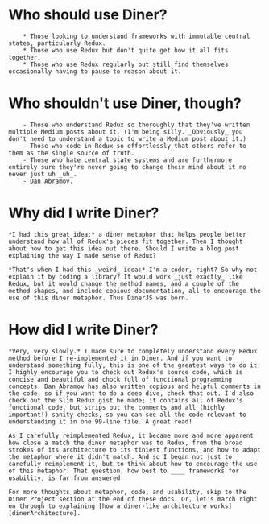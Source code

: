 # Who should use Diner?

        * Those looking to understand frameworks with immutable central states, particularly Redux.
        * Those who use Redux but don't quite get how it all fits together.
        * Those who use Redux regularly but still find themselves occasionally having to pause to reason about it.

# Who shouldn't use Diner, though?

        - Those who understand Redux so thoroughly that they've written multiple Medium posts about it. (I'm being silly. _Obviously_ you don't need to understand a topic to write a Medium post about it.)
        - Those who code in Redux so effortlessly that others refer to them as the single source of truth.
        - Those who hate central state systems and are furthermore entirely sure they're never going to change their mind about it no never just uh _uh_.
        - Dan Abramov.

# Why did I write Diner?
    *I had this great idea:* a diner metaphor that helps people better understand how all of Redux's pieces fit together. Then I thought about how to get this idea out there. Should I write a blog post explaining the way I made sense of Redux?

    *That's when I had this _weird_ idea:* I'm a coder, right? So why not explain it by coding a library? It would work _just exactly_ like Redux, but it would change the method names, and a couple of the method shapes, and include copious documentation, all to encourage the use of this diner metaphor. Thus DinerJS was born.

# How did I write Diner?
    *Very, very slowly.* I made sure to completely understand every Redux method before I re-implemented it in Diner. And if you want to understand something fully, this is one of the greatest ways to do it! I highly encourage you to check out Redux's source code, which is concise and beautiful and chock full of functional programming concepts. Dan Abramov has also written copious and helpful comments in the code, so if you want to do a deep dive, check that out. I'd also check out the Slim Redux gist he made; it contains all of Redux's functional code, but strips out the comments and all (highly important!) sanity checks, so you can see all the code relevant to understanding it in one 99-line file. A great read!

    As I carefully reimplemented Redux, it became more and more apparent how close a match the diner metaphor was to Redux, from the broad strokes of its architecture to its tiniest functions, and how to adapt the metaphor where it didn't match. And so I began not just to carefully reimplement it, but to think about how to encourage the use of this metaphor. That question, how best to ____ frameworks for usability, is far from answered.

    For more thoughts about metaphor, code, and usability, skip to the Diner Project section at the end of these docs. Or, let's march right on through to explaining [how a diner-like architecture works][dinerArchitecture].

[dinerArchitecture]: ./architecture/whatIsADinerArchitecture.md
